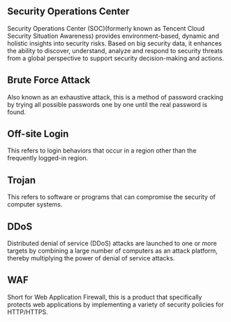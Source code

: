 ## Security Operations Center
Security Operations Center (SOC)(formerly known as Tencent Cloud Security Situation Awareness) provides environment-based, dynamic and holistic insights into security risks. Based on big security data, it enhances the ability to discover, understand, analyze and respond to security threats from a global perspective to support security decision-making and actions.
## Brute Force Attack
Also known as an exhaustive attack, this is a method of password cracking by trying all possible passwords one by one until the real password is found.
## Off-site Login
This refers to login behaviors that occur in a region other than the frequently logged-in region.
## Trojan
This refers to software or programs that can compromise the security of computer systems.
## DDoS
Distributed denial of service (DDoS) attacks are launched to one or more targets by combining a large number of computers as an attack platform, thereby multiplying the power of denial of service attacks.
## WAF
Short for Web Application Firewall, this is a product that specifically protects web applications by implementing a variety of security policies for HTTP/HTTPS.




